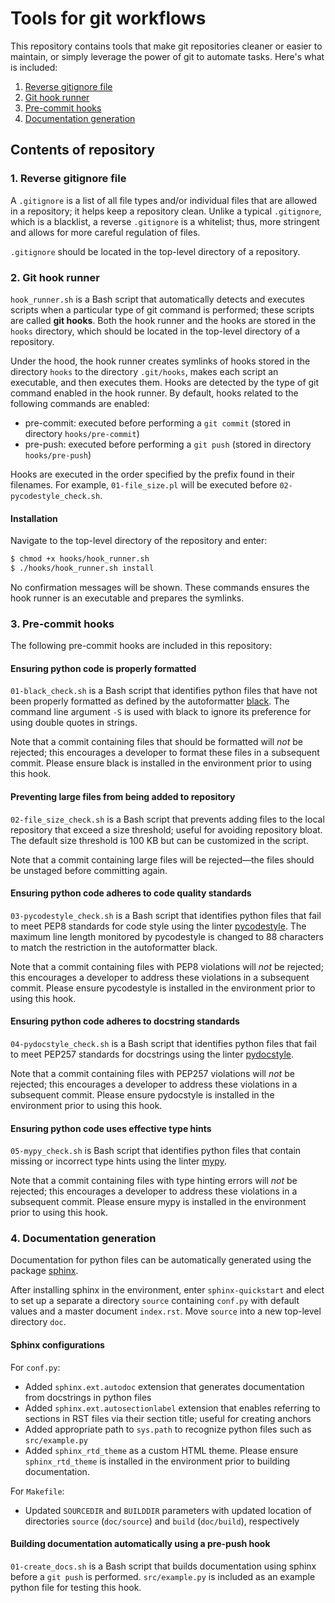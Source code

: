 # Tools for git workflows

This repository contains tools that make git repositories cleaner or easier to maintain, or simply leverage the power of git to automate tasks. Here's what is included:

1. [Reverse gitignore file](#gitignore)
2. [Git hook runner](#hook-runner)
3. [Pre-commit hooks](#pre-commit)
4. [Documentation generation](#autodocs)

## Contents of repository

<a name="gitignore"></a>
### 1. Reverse gitignore file
A `.gitignore` is a list of all file types and/or individual files that are allowed in a repository; it helps keep a repository clean. Unlike a typical `.gitignore`, which is a blacklist, a reverse `.gitignore` is a whitelist; thus, more stringent and allows for more careful regulation of files.

`.gitignore` should be located in the top-level directory of a repository.

<a name="hook-runner"></a>
### 2. Git hook runner
`hook_runner.sh` is a Bash script that automatically detects and executes scripts when a particular type of git command is performed; these scripts are called **git hooks**. Both the hook runner and the hooks are stored in the `hooks` directory, which should be located in the top-level directory of a repository. 

Under the hood, the hook runner creates symlinks of hooks stored in the directory `hooks` to the directory `.git/hooks`, makes each script an executable, and then executes them. Hooks are detected by the type of git command enabled in the hook runner. By default, hooks related to the following commands are enabled:

- pre-commit: executed before performing a `git commit` (stored in directory `hooks/pre-commit`)
- pre-push: executed before performing a `git push` (stored in directory `hooks/pre-push`)

Hooks are executed in the order specified by the prefix found in their filenames. For example, `01-file_size.pl` will be executed before `02-pycodestyle_check.sh`.

#### Installation
Navigate to the top-level directory of the repository and enter:

```bash
$ chmod +x hooks/hook_runner.sh
$ ./hooks/hook_runner.sh install
```

No confirmation messages will be shown. These commands ensures the hook runner is an executable and prepares the symlinks. 

<a name="pre-commit"></a>
### 3. Pre-commit hooks
The following pre-commit hooks are included in this repository:

#### Ensuring python code is properly formatted
`01-black_check.sh` is a Bash script that identifies python files that have not been properly formatted as defined by the autoformatter [black](https://black.readthedocs.io/en/stable/). The command line argument `-S` is used with black to ignore its preference for using double quotes in strings.

Note that a commit containing files that should be formatted will *not* be rejected; this encourages a developer to format these files in a subsequent commit. Please ensure black is installed in the environment prior to using this hook.

#### Preventing large files from being added to repository
`02-file_size_check.sh` is a Bash script that prevents adding files to the local repository that exceed a size threshold; useful for avoiding repository bloat. The default size threshold is 100 KB but can be customized in the script.

Note that a commit containing large files will be rejected&mdash;the files should be unstaged before committing again. 

#### Ensuring python code adheres to code quality standards
`03-pycodestyle_check.sh` is a Bash script that identifies python files that fail to meet PEP8 standards for code style using the linter [pycodestyle](http://pycodestyle.pycqa.org/en/latest/). The maximum line length monitored by pycodestyle is changed to 88 characters to match the restriction in the autoformatter black. 

Note that a commit containing files with PEP8 violations will *not* be rejected; this encourages a developer to address these violations in a subsequent commit. Please ensure pycodestyle is installed in the environment prior to using this hook.

#### Ensuring python code adheres to docstring standards
`04-pydocstyle_check.sh` is a Bash script that identifies python files that fail to meet PEP257 standards for docstrings using the linter [pydocstyle](http://www.pydocstyle.org/en/4.0.0/). 

Note that a commit containing files with PEP257 violations will *not* be rejected; this encourages a developer to address these violations in a subsequent commit. Please ensure pydocstyle is installed in the environment prior to using this hook.

#### Ensuring python code uses effective type hints
`05-mypy_check.sh` is Bash script that identifies python files that contain missing or incorrect type hints using the linter [mypy](https://mypy.readthedocs.io/en/stable/index.html).

Note that a commit containing files with type hinting errors will *not* be rejected; this encourages a developer to address these violations in a subsequent commit. Please ensure mypy is installed in the environment prior to using this hook.

<a name="autodocs"></a>
### 4. Documentation generation
Documentation for python files can be automatically generated using the package [sphinx](http://www.sphinx-doc.org/en/master/).

After installing sphinx in the environment, enter `sphinx-quickstart` and elect to set up a separate a directory `source` containing `conf.py` with default values and a master document `index.rst`. Move `source` into a new top-level directory `doc`.

#### Sphinx configurations
For `conf.py`:

- Added `sphinx.ext.autodoc` extension that generates documentation from docstrings in python files
- Added `sphinx.ext.autosectionlabel` extension that enables referring to sections in RST files via their section title; useful for creating anchors
- Added appropriate path to `sys.path` to recognize python files such as `src/example.py`
- Added `sphinx_rtd_theme` as a custom HTML theme. Please ensure `sphinx_rtd_theme` is installed in the environment prior to building documentation.

For `Makefile`:

- Updated `SOURCEDIR` and `BUILDDIR` parameters with updated location of directories `source` (`doc/source`) and `build` (`doc/build`), respectively

#### Building documentation automatically using a pre-push hook
`01-create_docs.sh` is a Bash script that builds documentation using sphinx before a `git push` is performed. `src/example.py` is included as an example python file for testing this hook.